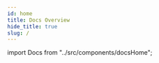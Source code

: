 ```yaml
---
id: home
title: Docs Overview
hide_title: true
slug: /
---
```


import Docs from "../src/components/docsHome";

<Docs />